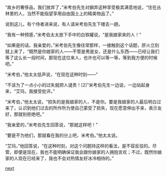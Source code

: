 
“故乡的奢侈品，我们放弃了，”米考伯先生对摒弃这种享受极其满意地说，“住在丛林里的人，当然不能指望享用自由国土上的精美物品了。”

说到这儿，有个侍者进来说，有人请米考伯先生下楼去一趟。

“我有一种预感，”米考伯太太放下手中的白铁罐说，“是我娘家来的人！”

“如果是的话，我亲爱的，”米考伯先生像往常那样，一接触到这个话题，肝火立刻就上来了，“既然是你娘家的人——不管是男是女，还是什么东西——已经让我们等了这么长一段时间，那现在这位来人，也许也可以等一等，等到我方便的时候吧。”

“米考伯，”他太太低声说，“在现在这种时刻——”

“不该为了一点小小的过失就把人谴责！[2]”米考伯先生一边说，一边站起身来，“艾玛，我接受批评。”

“米考伯，”他太太说，“损失的是我娘家的人，不是你。要是我娘家的人最后明白过来了，认识到他们过去的所作所为使自己蒙受了损失，现在愿意伸出手来，表示友好，那就别拒绝吧。”

“我亲爱的，”米考伯先生回答说，“那就这样吧！”

“要是不为他们，那就看在我的分上吧，米考伯。”他太太说。

“艾玛，”他回答说，“在这种时刻，对这个问题持这样的看法，是不容反驳的。尽管，即便是现在，我也不能明确保证我会跟你娘家的人拥抱言欢；不过，既然你娘家的人现在已经来了，我也不会对热情友好冰冷相待的。”

[next](page714)